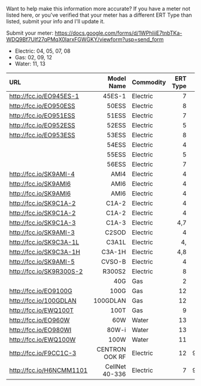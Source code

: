 Want to help make this information more accurate? If you have a meter not listed here, or you've verified that your meter has a different ERT Type than listed, submit your info and I'll update it.

Submit your meter: https://docs.google.com/forms/d/1WPhliiE7tnbTKa-WDQ9Bf7UIf27qPMqX0IarxFGWGKY/viewform?usp=send_form

 * Electric: 04, 05, 07, 08
 * Gas: 02, 09, 12
 * Water: 11, 13

| URL                      | Model Name     | Commodity | ERT Type | Lower (MHz) | Upper (MHz) |
|:------------------------ | --------------:| --------- | --------:| -----------:| -----------:|
| http://fcc.io/EO945ES-1  | 45ES-1         | Electric  | 7        | 910.0       | 920.0       |
| http://fcc.io/EO950ESS   | 50ESS          | Electric  | 8        | 910.0       | 920.0       |
| http://fcc.io/EO951ESS   | 51ESS          | Electric  | 7        | 910.0       | 920.0       |
| http://fcc.io/EO952ESS   | 52ESS          | Electric  | 5        | 910.0       | 920.0       |
| http://fcc.io/EO953ESS   | 53ESS          | Electric  | 8        | 902.0       | 928.0       |
|                          | 54ESS          | Electric  | 4        |             |             |
|                          | 55ESS          | Electric  | 5        |             |             |
|                          | 56ESS          | Electric  | 7        |             |             |
| http://fcc.io/SK9AMI-4   | AMI4           | Electric  | 4        | 902.2       | 927.8       |
| http://fcc.io/SK9AMI6    | AMI6           | Electric  | 4        | 902.2       | 927.8       |
| http://fcc.io/SK9AMI6    | AMI6           | Electric  | 4        | 909.6       | 921.8       |
| http://fcc.io/SK9C1A-2   | C1A-2          | Electric  | 4        | 910.0       | 920.0       |
| http://fcc.io/SK9C1A-2   | C1A-2          | Electric  | 4        | 917.6       | 917.6       |
| http://fcc.io/SK9C1A-3   | C1A-3          | Electric  | 4,7      | 909.0       | 922.0       |
| http://fcc.io/SK9AMI-3   | C2SOD          | Electric  | 4        | 902.2       | 927.8       |
| http://fcc.io/SK9C3A-1L  | C3A1L          | Electric  | 4,       | 909.0       | 922.0       |
| http://fcc.io/SK9C3A-1H  | C3A-1H         | Electric  | 4,8      | 909.0       | 922.0       |
| http://fcc.io/SK9AMI-5   | CVSO-B         | Electric  | 4        | 902.2       | 927.8       |
| http://fcc.io/SK9R300S-2 | R300S2         | Electric  | 8        | 909.3       | 918.4       |
|                          | 40G            | Gas       | 2        |             |             |
| http://fcc.io/EO9100G    | 100G           | Gas       | 12       | 903.0       | 928.0       |
| http://fcc.io/100GDLAN   | 100GDLAN       | Gas       | 12       | 908.0       | 926.8       |
| http://fcc.io/EWQ100T    | 100T           | Gas       | 9        | 903.0       | 926.9       |
| http://fcc.io/EO960W     | 60W            | Water     | 13       | 910.0       | 919.8       |
| http://fcc.io/EO980WI    | 80W-i          | Water     | 13       | 910.0       | 920.0       |
| http://fcc.io/EWQ100W    | 100W           | Water     | 11       | 903.0       | 927.0       |
| http://fcc.io/F9CC1C-3   | CENTRON OOK RF | Electric  | 12       | 917.58      | 917.58      |
| http://fcc.io/H6NCMM1101 | CellNet 40-336 | Electric  | 7        | 917.58      | 917.58      |